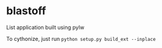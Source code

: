 # blastoff
List application built using pylw

To cythonize, just run
`python setup.py build_ext --inplace`
